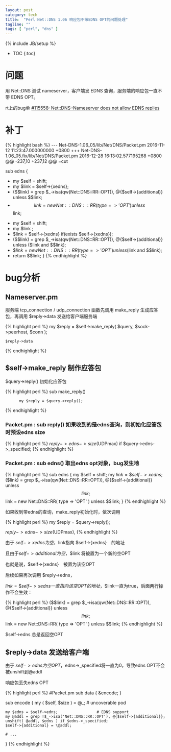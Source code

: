 ```yaml
---
layout: post
category: tech
title:  "Perl Net::DNS 1.06 响应包不带EDNS OPT的问题处理"
tagline: ""
tags: [ "perl", "dns" ] 
---
```

{% include JB/setup %}

* TOC
{:toc}

# 问题

用 Net::DNS 测试 nameserver，客户端发 EDNS 查询，服务端的响应包一直不带 EDNS OPT。

rt上的bug单 [#115558: Net::DNS::Nameserver does not allow EDNS replies](https://rt.cpan.org/Ticket/Display.html?id=115558&results=b726149ec96a4ba3ede1c65761e1a229)

# 补丁

{% highlight bash %}
--- Net-DNS-1.06_05/lib/Net/DNS/Packet.pm	2016-11-12 11:23:47.000000000 +0800
+++ Net-DNS-1.06_05.fix/lib/Net/DNS/Packet.pm	2016-12-28 16:13:02.577195268 +0800
@@ -237,10 +237,12 @@
 =cut
 
 sub edns {
-	my $self = shift;
-	my $link = \$self->{xedns};
-	($$link) = grep $_->isa(qw(Net::DNS::RR::OPT)), @{$self->{additional}} unless $$link;
-	$$link = new Net::DNS::RR( type => 'OPT' ) unless $$link;
+    my $self = shift;
+    my $link ;
+    $link = \$self->{xedns} if(exists $self->{xedns});
+    ($$link) = grep $_->isa(qw(Net::DNS::RR::OPT)), @{$self->{additional}} unless ($link and $$link);
+    $$link = new Net::DNS::RR( type => 'OPT' ) unless ($link and $$link);
+    return $$link;
 }
{% endhighlight %}

# bug分析

## Nameserver.pm

服务端 tcp_connection / udp_connection  函数先调用 make_reply 生成应答包，再调用 $reply->data 发送给客户端服务端

{% highlight perl %}
    my $reply = $self->make_reply( $query, $sock->peerhost, $conn );

    $reply->data
{% endhighlight %}

## $self->make_reply 制作应答包

$query->reply() 初始化应答包

{% highlight perl %}
    sub make_reply() 

          my $reply = $query->reply();
{% endhighlight %}

### Packet.pm  : sub reply()  如果收到的是edns查询，则初始化应答包时预设edns size

{% highlight perl %}
     $reply->edns->size($UDPmax) if $query->edns->_specified;
{% endhighlight %}


### Packet.pm : sub edns() 取出edns opt对象，bug发生地

{% highlight perl %}
sub edns {
     my $self = shift;
     my $link = \$self->{xedns};
     ($$link) = grep $_->isa(qw(Net::DNS::RR::OPT)), @{$self->{additional}} unless $$link;
     $$link = new Net::DNS::RR( type => 'OPT' ) unless $$link;
}
{% endhighlight %}

如果收到带edns的查询，make_reply初始化时，依次调用

{% highlight perl %}
my $reply = $query->reply();  

$reply->edns->size($UDPmax),
{% endhighlight %}

由于 $self->{xedns} 为空，$link指向 $self->{xedns}　的地址

且由于$self->{additional}　为空，$$link 将被置为一个新的空OPT

也就是说，$self->{xedns}　被置为该空OPT 

后续如果再次调用 $reply->edns，

$link = \$self->{xedns} 一直指向该空OPT的地址，$$link一直为true，后面两行操作不会生效：

{% highlight perl %}
     ($$link) = grep $_->isa(qw(Net::DNS::RR::OPT)), @{$self->{additional}} unless $$link;
     $$link = new Net::DNS::RR( type => 'OPT' ) unless $$link;
{% endhighlight %}

$self->edns 总是返回空OPT

## $reply->data 发送给客户端

由于 $self->edns 为空OPT，$edns->_specified将一直为0，导致edns OPT不会被unshift到@addl

响应包丢失edns OPT

{% highlight perl %}
#Packet.pm
sub data {
    &encode;
}

sub encode {
    my ( $self, $size ) = @_;               # uncoverable pod

    my $edns = $self->edns;                 # EDNS support
    my @addl = grep !$_->isa('Net::DNS::RR::OPT'), @{$self->{additional}};
    unshift( @addl, $edns ) if $edns->_specified;
    $self->{additional} = \@addl;

    # ...
}
{% endhighlight %}
